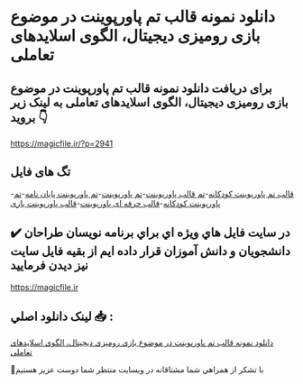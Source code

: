 # دانلود نمونه قالب تم پاورپوینت در موضوع بازی رومیزی دیجیتال، الگوی اسلایدهای تعاملی

## برای دریافت دانلود نمونه قالب تم پاورپوینت در موضوع بازی رومیزی دیجیتال، الگوی اسلایدهای تعاملی به لینک زیر بروید 👇

https://magicfile.ir/?p=2941

## تگ های فایل

-[قالب تم پاورپوینت کودکانه](https://magicfile.ir/product/%d9%82%d8%a7%d9%84%d8%a8-%d9%be%d8%a7%d9%88%d8%b1%d9%be%d9%88%db%8c%d9%86%d8%aa-%d8%a8%d8%a7%d8%b2%db%8c-%d8%b1%d9%88%d9%85%db%8c%d8%b2%db%8c-%d8%af%db%8c%d8%ac%db%8c%d8%aa%d8%a7%d9%84-%d8%a7%d9%84%da%af%d9%88%db%8c-%d8%a7%d8%b3%d9%84%d8%a7%db%8c%d8%af%d9%87%d8%a7%db%8c-%d8%aa%d8%b9%d8%a7%d9%85%d9%84%db%8c/)-[تم قالب پاورپوینت](https://magicfile.ir/product/%d9%82%d8%a7%d9%84%d8%a8-%d9%be%d8%a7%d9%88%d8%b1%d9%be%d9%88%db%8c%d9%86%d8%aa-%d8%a8%d8%a7%d8%b2%db%8c-%d8%b1%d9%88%d9%85%db%8c%d8%b2%db%8c-%d8%af%db%8c%d8%ac%db%8c%d8%aa%d8%a7%d9%84-%d8%a7%d9%84%da%af%d9%88%db%8c-%d8%a7%d8%b3%d9%84%d8%a7%db%8c%d8%af%d9%87%d8%a7%db%8c-%d8%aa%d8%b9%d8%a7%d9%85%d9%84%db%8c/)-[تم پاورپوینت](https://magicfile.ir/product/%d9%82%d8%a7%d9%84%d8%a8-%d9%be%d8%a7%d9%88%d8%b1%d9%be%d9%88%db%8c%d9%86%d8%aa-%d8%a8%d8%a7%d8%b2%db%8c-%d8%b1%d9%88%d9%85%db%8c%d8%b2%db%8c-%d8%af%db%8c%d8%ac%db%8c%d8%aa%d8%a7%d9%84-%d8%a7%d9%84%da%af%d9%88%db%8c-%d8%a7%d8%b3%d9%84%d8%a7%db%8c%d8%af%d9%87%d8%a7%db%8c-%d8%aa%d8%b9%d8%a7%d9%85%d9%84%db%8c/)-[تم پاورپوینت پایان نامه](https://magicfile.ir/product/%d9%82%d8%a7%d9%84%d8%a8-%d9%be%d8%a7%d9%88%d8%b1%d9%be%d9%88%db%8c%d9%86%d8%aa-%d8%a8%d8%a7%d8%b2%db%8c-%d8%b1%d9%88%d9%85%db%8c%d8%b2%db%8c-%d8%af%db%8c%d8%ac%db%8c%d8%aa%d8%a7%d9%84-%d8%a7%d9%84%da%af%d9%88%db%8c-%d8%a7%d8%b3%d9%84%d8%a7%db%8c%d8%af%d9%87%d8%a7%db%8c-%d8%aa%d8%b9%d8%a7%d9%85%d9%84%db%8c/)-[تم پاورپوینت کودکانه](https://magicfile.ir/product/%d9%82%d8%a7%d9%84%d8%a8-%d9%be%d8%a7%d9%88%d8%b1%d9%be%d9%88%db%8c%d9%86%d8%aa-%d8%a8%d8%a7%d8%b2%db%8c-%d8%b1%d9%88%d9%85%db%8c%d8%b2%db%8c-%d8%af%db%8c%d8%ac%db%8c%d8%aa%d8%a7%d9%84-%d8%a7%d9%84%da%af%d9%88%db%8c-%d8%a7%d8%b3%d9%84%d8%a7%db%8c%d8%af%d9%87%d8%a7%db%8c-%d8%aa%d8%b9%d8%a7%d9%85%d9%84%db%8c/)-[قالب حرفه ای پاورپوینت](https://magicfile.ir/product/%d9%82%d8%a7%d9%84%d8%a8-%d9%be%d8%a7%d9%88%d8%b1%d9%be%d9%88%db%8c%d9%86%d8%aa-%d8%a8%d8%a7%d8%b2%db%8c-%d8%b1%d9%88%d9%85%db%8c%d8%b2%db%8c-%d8%af%db%8c%d8%ac%db%8c%d8%aa%d8%a7%d9%84-%d8%a7%d9%84%da%af%d9%88%db%8c-%d8%a7%d8%b3%d9%84%d8%a7%db%8c%d8%af%d9%87%d8%a7%db%8c-%d8%aa%d8%b9%d8%a7%d9%85%d9%84%db%8c/)-[قالب پاورپوینت بازی](https://magicfile.ir/product/%d9%82%d8%a7%d9%84%d8%a8-%d9%be%d8%a7%d9%88%d8%b1%d9%be%d9%88%db%8c%d9%86%d8%aa-%d8%a8%d8%a7%d8%b2%db%8c-%d8%b1%d9%88%d9%85%db%8c%d8%b2%db%8c-%d8%af%db%8c%d8%ac%db%8c%d8%aa%d8%a7%d9%84-%d8%a7%d9%84%da%af%d9%88%db%8c-%d8%a7%d8%b3%d9%84%d8%a7%db%8c%d8%af%d9%87%d8%a7%db%8c-%d8%aa%d8%b9%d8%a7%d9%85%d9%84%db%8c/)

## ✔️ در سايت فايل هاي ويژه اي براي برنامه نويسان طراحان دانشجويان و دانش آموزان قرار داده ايم از بقيه فايل سايت نيز ديدن فرماييد

https://magicfile.ir


## لينک دانلود اصلي 📥 :

[دانلود نمونه قالب تم پاورپوینت در موضوع بازی رومیزی دیجیتال، الگوی اسلایدهای تعاملی](https://magicfile.ir/product/%d9%82%d8%a7%d9%84%d8%a8-%d9%be%d8%a7%d9%88%d8%b1%d9%be%d9%88%db%8c%d9%86%d8%aa-%d8%a8%d8%a7%d8%b2%db%8c-%d8%b1%d9%88%d9%85%db%8c%d8%b2%db%8c-%d8%af%db%8c%d8%ac%db%8c%d8%aa%d8%a7%d9%84-%d8%a7%d9%84%da%af%d9%88%db%8c-%d8%a7%d8%b3%d9%84%d8%a7%db%8c%d8%af%d9%87%d8%a7%db%8c-%d8%aa%d8%b9%d8%a7%d9%85%d9%84%db%8c/) 


🙏با تشکر از همراهي شما مشتاقانه در وبسایت منتظر شما دوست عزیز هستیم

